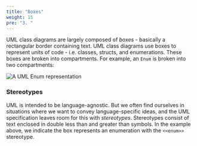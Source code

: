 ```yaml
---
title: "Boxes"
weight: 15
pre: "3. "
---
```

UML class diagrams are largely composed of _boxes_ - basically a rectangular border containing text. UML class diagrams use boxes to represent units of code - i.e. classes, structs, and enumerations.  These boxes are broken into compartments.  For example, an `Enum` is broken into two compartments:

![A UML Enum representation](/cc410/images/5/umlbox.png)

### Stereotypes 

UML is intended to be language-agnostic.  But we often find ourselves in situations where we want to convey language-specific ideas, and the UML specification leaves room for this with  _stereotypes_. Stereotypes consist of text enclosed in double less than and greater than symbols.  In the example above, we indicate the box represents an enumeration with the `<<enum>>` stereotype.
